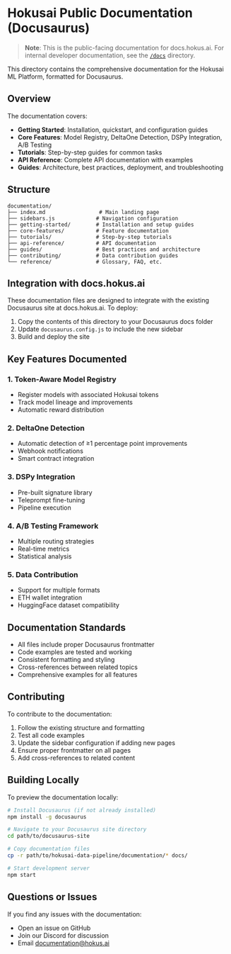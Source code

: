 # Hokusai Public Documentation (Docusaurus)

> **Note**: This is the public-facing documentation for docs.hokus.ai. For internal developer documentation, see the [`/docs`](../docs/README.md) directory.

This directory contains the comprehensive documentation for the Hokusai ML Platform, formatted for Docusaurus.

## Overview

The documentation covers:

- **Getting Started**: Installation, quickstart, and configuration guides
- **Core Features**: Model Registry, DeltaOne Detection, DSPy Integration, A/B Testing
- **Tutorials**: Step-by-step guides for common tasks
- **API Reference**: Complete API documentation with examples
- **Guides**: Architecture, best practices, deployment, and troubleshooting

## Structure

```
documentation/
├── index.md                 # Main landing page
├── sidebars.js             # Navigation configuration
├── getting-started/        # Installation and setup guides
├── core-features/          # Feature documentation
├── tutorials/              # Step-by-step tutorials
├── api-reference/          # API documentation
├── guides/                 # Best practices and architecture
├── contributing/           # Data contribution guides
└── reference/              # Glossary, FAQ, etc.
```

## Integration with docs.hokus.ai

These documentation files are designed to integrate with the existing Docusaurus site at docs.hokus.ai. To deploy:

1. Copy the contents of this directory to your Docusaurus docs folder
2. Update `docusaurus.config.js` to include the new sidebar
3. Build and deploy the site

## Key Features Documented

### 1. Token-Aware Model Registry
- Register models with associated Hokusai tokens
- Track model lineage and improvements
- Automatic reward distribution

### 2. DeltaOne Detection
- Automatic detection of ≥1 percentage point improvements
- Webhook notifications
- Smart contract integration

### 3. DSPy Integration
- Pre-built signature library
- Teleprompt fine-tuning
- Pipeline execution

### 4. A/B Testing Framework
- Multiple routing strategies
- Real-time metrics
- Statistical analysis

### 5. Data Contribution
- Support for multiple formats
- ETH wallet integration
- HuggingFace dataset compatibility

## Documentation Standards

- All files include proper Docusaurus frontmatter
- Code examples are tested and working
- Consistent formatting and styling
- Cross-references between related topics
- Comprehensive examples for all features

## Contributing

To contribute to the documentation:

1. Follow the existing structure and formatting
2. Test all code examples
3. Update the sidebar configuration if adding new pages
4. Ensure proper frontmatter on all pages
5. Add cross-references to related content

## Building Locally

To preview the documentation locally:

```bash
# Install Docusaurus (if not already installed)
npm install -g docusaurus

# Navigate to your Docusaurus site directory
cd path/to/docusaurus-site

# Copy documentation files
cp -r path/to/hokusai-data-pipeline/documentation/* docs/

# Start development server
npm start
```

## Questions or Issues

If you find any issues with the documentation:

- Open an issue on GitHub
- Join our Discord for discussion
- Email documentation@hokus.ai